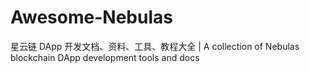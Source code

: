# Awesome-Nebulas
星云链 DApp 开发文档、资料、工具、教程大全 | A collection of Nebulas blockchain DApp development tools and docs
